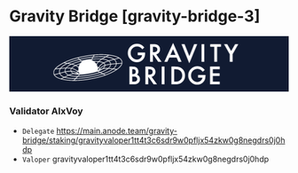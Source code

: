 # Gravity Bridge [gravity-bridge-3]
![Gravity Bridge Guide](https://github.com/Voynitskiy/Voynitskiy/blob/main/mainnet/Gravity/Gravity.png)
### Validator AlxVoy
* `Delegate` https://main.anode.team/gravity-bridge/staking/gravityvaloper1tt4t3c6sdr9w0pfljx54zkw0g8negdrs0j0hdp
* `Valoper` gravityvaloper1tt4t3c6sdr9w0pfljx54zkw0g8negdrs0j0hdp

